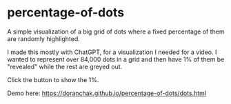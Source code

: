 # percentage-of-dots
A simple visualization of a big grid of dots where a fixed percentage of them are randomly highlighted.

I made this mostly with ChatGPT, for a visualization I needed for a video.  I wanted to represent over 84,000 dots in a grid and then have 1% of them be "revealed" while the rest are greyed out.

Click the button to show the 1%.

Demo here:  https://doranchak.github.io/percentage-of-dots/dots.html
